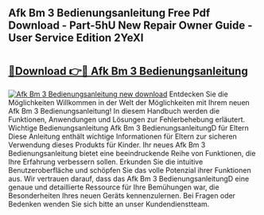 ## Afk Bm 3 Bedienungsanleitung Free Pdf Download - Part-5hU New Repair Owner Guide - User Service Edition 2YeXI

# <h2><a href="http://df1g3rp.blite.top/?on=Afk+Bm+3+Bedienungsanleitung">🔗Download 👉🔴 Afk Bm 3 Bedienungsanleitung</a></h2>

[![Afk Bm 3 Bedienungsanleitung new download](https://i.imgur.com/lujVjoI.png)](http://df1g3rp.blite.top/?on=Afk+Bm+3+Bedienungsanleitung)
Entdecken Sie die Möglichkeiten Willkommen in der Welt der Möglichkeiten mit Ihrem neuen Afk Bm 3 Bedienungsanleitung! In diesem Handbuch werden die Funktionen, Anwendungen und Lösungen zur Fehlerbehebung erläutert. Wichtige Bedienungsanleitung Afk Bm 3 BedienungsanleitungD für Eltern Diese Anleitung enthält wichtige Informationen für Eltern zur sicheren Verwendung dieses Produkts für Kinder. Ihr neues Afk Bm 3 Bedienungsanleitung bietet eine beeindruckende Reihe von Funktionen, die Ihre Erfahrung verbessern sollen. Erkunden Sie die intuitive Benutzeroberfläche und schöpfen Sie das volle Potenzial ihrer Funktionen aus. Wir vertrauen darauf, dass das Afk Bm 3 BedienungsanleitungD eine genaue und detaillierte Ressource für Ihre Bemühungen war, die Besonderheiten Ihres neuen Geräts kennenzulernen. Bei Fragen oder Bedenken wenden Sie sich bitte an unser Kundendienstteam.
